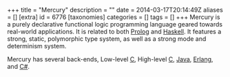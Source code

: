+++
title = "Mercury"
description = ""
date = 2014-03-17T20:14:49Z
aliases = []
[extra]
id = 6776
[taxonomies]
categories = []
tags = []
+++
Mercury is a purely declarative functional logic programming language geared towards real-world applications. It is related to both [Prolog](https://rosettacode.org/wiki/Prolog) and [Haskell](https://rosettacode.org/wiki/Haskell). It features a strong, static, polymorphic type system, as well as a strong mode
and determinism system.

Mercury has several back-ends, Low-level [C](https://rosettacode.org/wiki/C), High-level [C](https://rosettacode.org/wiki/C), [Java](https://rosettacode.org/wiki/Java), [Erlang](https://rosettacode.org/wiki/Erlang), and [C#](https://rosettacode.org/wiki/C_sharp).
